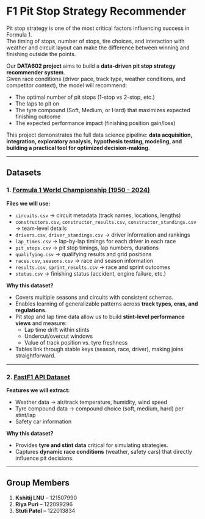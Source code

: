 # F1 Pit Stop Strategy Recommender

Pit stop strategy is one of the most critical factors influencing success in Formula 1.  
The timing of stops, number of stops, tire choices, and interaction with weather and circuit layout can make the difference between winning and finishing outside the points.

Our **DATA602 project** aims to build a **data-driven pit stop strategy recommender system**.  
Given race conditions (driver pace, track type, weather conditions, and competitor context), the model will recommend:

- The optimal number of pit stops (1-stop vs 2-stop, etc.)  
- The laps to pit on  
- The tyre compound (Soft, Medium, or Hard) that maximizes expected finishing outcome  
- The expected performance impact (finishing position gain/loss)  

This project demonstrates the full data science pipeline: **data acquisition, integration, exploratory analysis, hypothesis testing, modeling, and building a practical tool for optimized decision-making**.

---

## Datasets 

### 1. [Formula 1 World Championship (1950 - 2024)](https://www.kaggle.com/datasets/rohanrao/formula-1-world-championship-1950-2020/data)

**Files we will use:**
- `circuits.csv` → circuit metadata (track names, locations, lengths)  
- `constructors.csv`, `constructor_results.csv`, `constructor_standings.csv` → team-level details  
- `drivers.csv`, `driver_standings.csv` → driver information and rankings  
- `lap_times.csv` → lap-by-lap timings for each driver in each race  
- `pit_stops.csv` → pit stop timings, lap numbers, durations  
- `qualifying.csv` → qualifying results and grid positions  
- `races.csv`, `seasons.csv` → race and season information  
- `results.csv`, `sprint_results.csv` → race and sprint outcomes  
- `status.csv` → finishing status (accident, engine failure, etc.)  

**Why this dataset?**
- Covers multiple seasons and circuits with consistent schemas.  
- Enables learning of generalizable patterns across **track types, eras, and regulations**.  
- Pit stop and lap time data allow us to build **stint-level performance views** and measure:
  - Lap time drift within stints  
  - Undercut/overcut windows  
  - Value of track position vs. tyre freshness  
- Tables link through stable keys (season, race, driver), making joins straightforward.  

---

### 2. [FastF1 API Dataset](https://docs.fastf1.dev/)

**Features we will extract:**
- Weather data → air/track temperature, humidity, wind speed  
- Tyre compound data → compound choice (soft, medium, hard) per stint/lap  
- Safety car information  

**Why this dataset?**
- Provides **tyre and stint data** critical for simulating strategies.  
- Captures **dynamic race conditions** (weather, safety cars) that directly influence pit decisions.  

---

## Group Members
1. **Kshitij LNU** – 121507990  
2. **Riya Puri** – 122099296  
3. **Stuti Patel** – 122013834  
